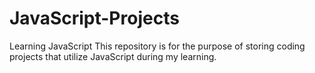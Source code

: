 # JavaScript-Projects
Learning JavaScript
This repository is for the purpose of storing coding projects that utilize JavaScript during my learning.
